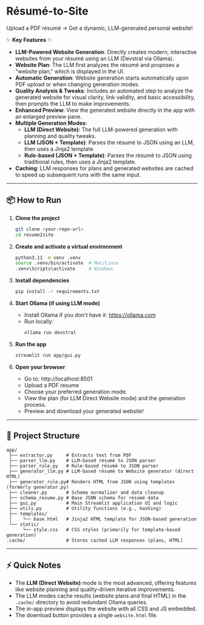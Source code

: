 # Résumé-to-Site

Upload a PDF résumé → Get a dynamic, LLM-generated personal website!

✨ **Key Features** ✨
- **LLM-Powered Website Generation**: Directly creates modern, interactive websites from your résumé using an LLM (Devstral via Ollama).
- **Website Plan**: The LLM first analyzes the résumé and proposes a "website plan," which is displayed in the UI.
- **Automatic Generation**: Website generation starts automatically upon PDF upload or when changing generation modes.
- **Quality Analysis & Tweaks**: Includes an automated step to analyze the generated website for visual clarity, link validity, and basic accessibility, then prompts the LLM to make improvements.
- **Enhanced Preview**: View the generated website directly in the app with an enlarged preview pane.
- **Multiple Generation Modes**:
    - **LLM (Direct Website)**: The full LLM-powered generation with planning and quality tweaks.
    - **LLM (JSON + Template)**: Parses the résumé to JSON using an LLM, then uses a Jinja2 template.
    - **Rule-based (JSON + Template)**: Parses the résumé to JSON using traditional rules, then uses a Jinja2 template.
- **Caching**: LLM responses for plans and generated websites are cached to speed up subsequent runs with the same input.

---

## 📦 How to Run

1. **Clone the project**
   ```bash
   git clone <your-repo-url>
   cd resume2site
   ```

2. **Create and activate a virtual environment**
   ```bash
   python3.11 -m venv .venv  
   source .venv/bin/activate  # Mac/Linux
   .venv\Scripts\activate     # Windows
   ```

3. **Install dependencies**
   ```bash
   pip install -r requirements.txt
   ```

4. **Start Ollama (if using LLM mode)**
   - Install Ollama if you don't have it: https://ollama.com
   - Run locally:
     ```bash
     ollama run devstral
     ```

5. **Run the app**
   ```bash
   streamlit run app/gui.py
   ```

6. **Open your browser**
   - Go to: http://localhost:8501
   - Upload a PDF resume
   - Choose your preferred generation mode.
   - View the plan (for LLM Direct Website mode) and the generation process.
   - Preview and download your generated website!

---

## 📄 Project Structure

```
app/
 ├── extractor.py     # Extracts text from PDF
 ├── parser_llm.py    # LLM-based résumé to JSON parser
 ├── parser_rule.py   # Rule-based résumé to JSON parser
 ├── generator_llm.py # LLM-based résumé to Website generator (direct HTML)
 ├── generator_rule.py# Renders HTML from JSON using templates (formerly generator.py)
 ├── cleaner.py       # Schema normalizer and data cleanup
 ├── schema_resume.py # Base JSON schema for résumé data
 ├── gui.py           # Main Streamlit application UI and logic
 ├── utils.py         # Utility functions (e.g., hashing)
 ├── templates/
 │    └── base.html   # Jinja2 HTML template for JSON-based generation
 └── static/
      └── style.css   # CSS styles (primarily for template-based generation)
.cache/               # Stores cached LLM responses (plans, HTML)
```

---

## ⚡ Quick Notes

- The **LLM (Direct Website)** mode is the most advanced, offering features like website planning and quality-driven iterative improvements.
- The LLM modes cache results (website plans and final HTML) in the `.cache/` directory to avoid redundant Ollama queries.
- The in-app preview displays the website with all CSS and JS embedded.
- The download button provides a single `website.html` file.
